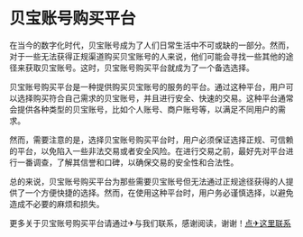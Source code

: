 # 贝宝账号购买平台

在当今的数字化时代，贝宝账号成为了人们日常生活中不可或缺的一部分。然而，对于一些无法获得正规渠道购买贝宝账号的人来说，他们可能会寻找一些其他的途径来获取贝宝账号。这时，贝宝账号购买平台就成为了一个备选选择。

贝宝账号购买平台是一种提供购买贝宝账号的服务的平台。通过这种平台，用户可以选择购买符合自己需求的贝宝账号，并且进行安全、快速的交易。这种平台通常会提供各种类型的贝宝账号，比如个人账号、商户账号等，以满足不同用户的需求。

然而，需要注意的是，选择贝宝账号购买平台时，用户必须保证选择正规、可信赖的平台，以免陷入一些非法交易或者安全风险。在进行交易之前，最好先对平台进行一番调查，了解其信誉和口碑，以确保交易的安全性和合法性。

总的来说，贝宝账号购买平台为那些需要贝宝账号但无法通过正规途径获得的人提供了一个方便快捷的选择。然而，在使用这种平台时，用户务必谨慎选择，以避免造成不必要的麻烦和损失。

更多关于贝宝账号购买平台请通过✈与我们联系，感谢阅读，谢谢！[点✈这里联系](https://b.k02.cc)